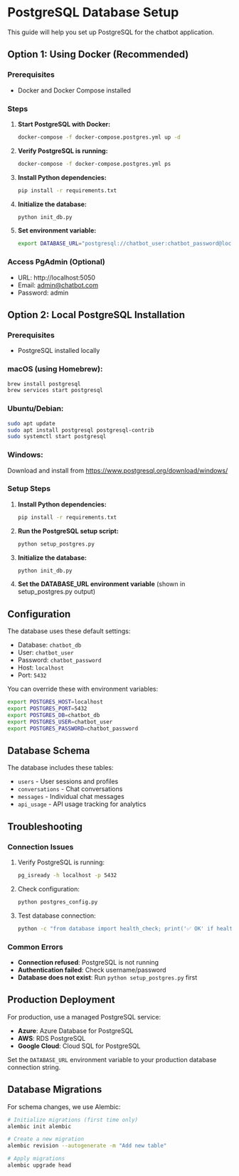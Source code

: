 # PostgreSQL Database Setup

This guide will help you set up PostgreSQL for the chatbot application.

## Option 1: Using Docker (Recommended)

### Prerequisites
- Docker and Docker Compose installed

### Steps

1. **Start PostgreSQL with Docker:**
   ```bash
   docker-compose -f docker-compose.postgres.yml up -d
   ```

2. **Verify PostgreSQL is running:**
   ```bash
   docker-compose -f docker-compose.postgres.yml ps
   ```

3. **Install Python dependencies:**
   ```bash
   pip install -r requirements.txt
   ```

4. **Initialize the database:**
   ```bash
   python init_db.py
   ```

5. **Set environment variable:**
   ```bash
   export DATABASE_URL="postgresql://chatbot_user:chatbot_password@localhost:5432/chatbot_db"
   ```

### Access PgAdmin (Optional)
- URL: http://localhost:5050
- Email: admin@chatbot.com
- Password: admin

## Option 2: Local PostgreSQL Installation

### Prerequisites
- PostgreSQL installed locally

### macOS (using Homebrew):
```bash
brew install postgresql
brew services start postgresql
```

### Ubuntu/Debian:
```bash
sudo apt update
sudo apt install postgresql postgresql-contrib
sudo systemctl start postgresql
```

### Windows:
Download and install from https://www.postgresql.org/download/windows/

### Setup Steps

1. **Install Python dependencies:**
   ```bash
   pip install -r requirements.txt
   ```

2. **Run the PostgreSQL setup script:**
   ```bash
   python setup_postgres.py
   ```

3. **Initialize the database:**
   ```bash
   python init_db.py
   ```

4. **Set the DATABASE_URL environment variable** (shown in setup_postgres.py output)

## Configuration

The database uses these default settings:
- Database: `chatbot_db`
- User: `chatbot_user`
- Password: `chatbot_password`
- Host: `localhost`
- Port: `5432`

You can override these with environment variables:
```bash
export POSTGRES_HOST=localhost
export POSTGRES_PORT=5432
export POSTGRES_DB=chatbot_db
export POSTGRES_USER=chatbot_user
export POSTGRES_PASSWORD=chatbot_password
```

## Database Schema

The database includes these tables:
- `users` - User sessions and profiles
- `conversations` - Chat conversations
- `messages` - Individual chat messages
- `api_usage` - API usage tracking for analytics

## Troubleshooting

### Connection Issues
1. Verify PostgreSQL is running:
   ```bash
   pg_isready -h localhost -p 5432
   ```

2. Check configuration:
   ```bash
   python postgres_config.py
   ```

3. Test database connection:
   ```bash
   python -c "from database import health_check; print('✅ OK' if health_check() else '❌ Failed')"
   ```

### Common Errors
- **Connection refused**: PostgreSQL is not running
- **Authentication failed**: Check username/password
- **Database does not exist**: Run `python setup_postgres.py` first

## Production Deployment

For production, use a managed PostgreSQL service:
- **Azure**: Azure Database for PostgreSQL
- **AWS**: RDS PostgreSQL
- **Google Cloud**: Cloud SQL for PostgreSQL

Set the `DATABASE_URL` environment variable to your production database connection string.

## Database Migrations

For schema changes, we use Alembic:
```bash
# Initialize migrations (first time only)
alembic init alembic

# Create a new migration
alembic revision --autogenerate -m "Add new table"

# Apply migrations
alembic upgrade head
``` 